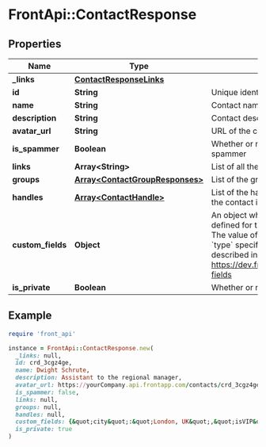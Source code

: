 # FrontApi::ContactResponse

## Properties

| Name | Type | Description | Notes |
| ---- | ---- | ----------- | ----- |
| **_links** | [**ContactResponseLinks**](ContactResponseLinks.md) |  | [optional] |
| **id** | **String** | Unique identifier of the contact | [optional] |
| **name** | **String** | Contact name | [optional] |
| **description** | **String** | Contact description | [optional] |
| **avatar_url** | **String** | URL of the contact&#39;s avatar | [optional] |
| **is_spammer** | **Boolean** | Whether or not the contact is marked as a spammer | [optional] |
| **links** | **Array&lt;String&gt;** | List of all the links of the contact | [optional] |
| **groups** | [**Array&lt;ContactGroupResponses&gt;**](ContactGroupResponses.md) | List of the groups the contact belongs to. | [optional] |
| **handles** | [**Array&lt;ContactHandle&gt;**](ContactHandle.md) | List of the handles and sources with which the contact is reachable. | [optional] |
| **custom_fields** | **Object** | An object whose key is the &#x60;name&#x60; property defined for the custom field in the Front UI. The value of the key must use the same &#x60;type&#x60; specified for the custom field, as described in https://dev.frontapp.com/reference/custom-fields | [optional] |
| **is_private** | **Boolean** | Whether or not the contact is individual | [optional] |

## Example

```ruby
require 'front_api'

instance = FrontApi::ContactResponse.new(
  _links: null,
  id: crd_3cgz4ge,
  name: Dwight Schrute,
  description: Assistant to the regional manager,
  avatar_url: https://yourCompany.api.frontapp.com/contacts/crd_3cgz4ge/avatar-1673436467707,
  is_spammer: false,
  links: null,
  groups: null,
  handles: null,
  custom_fields: {&quot;city&quot;:&quot;London, UK&quot;,&quot;isVIP&quot;:true,&quot;renewal_date&quot;:1525417200,&quot;sla_time&quot;:90,&quot;owner&quot;:&quot;leela@planet-express.com&quot;,&quot;replyTo&quot;:&quot;inb_55c8c149&quot;,&quot;Job Title&quot;:&quot;firefighter&quot;},
  is_private: true
)
```

